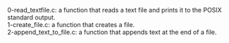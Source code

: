 0-read_textfile.c: a function that reads a text file and prints it to the POSIX standard output.
<br>1-create_file.c: a function that creates a file.
<br>2-append_text_to_file.c: a function that appends text at the end of a file.
